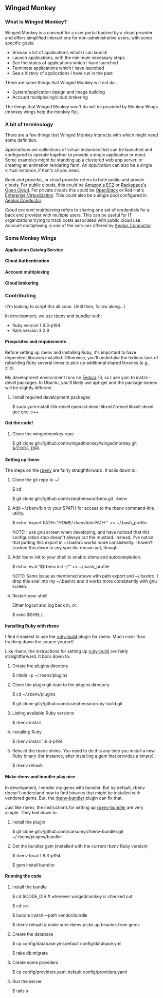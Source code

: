 Winged Monkey
-------------

### What is Winged Monkey?

Winged Monkey is a concept for a user portal backed by a cloud provider and
offers simplified interactions for non-administrative users, with some specific
goals:

* Browse a list of applications which I can launch
* Launch applications, with the minimum necessary steps
* See the status of applications which I have launched
* Terminate applications which I have launched
* See a history of applications I have run in the past

There are some things that Winged Monkey will not do:

* System/application design and image building
* Account multiplexing/cloud brokering

The things that Winged Monkey won't do will be provided by Monkey Wings (monkey
wings help the monkey fly).

### A bit of terminology

There are a few things that Winged Monkey interacts with which might need some
definition.

*Applications* are collections of virtual instances that can be launched and
configured to operate together to provide a single application or need.  Some
examples might be standing up a clustered web app server, or creating an
animation rendering farm.  An *application* can also be a single virtual
instance, if that's all you need.

*Back end provider*, or *cloud provider* refers to both public and private
clouds.  For public clouds, this could be [Amazon's
EC2](http://aws.amazon.com/ec2/) or [Rackspace's Open
Cloud](http://www.rackspace.com/cloud/).  For private clouds this could be
[OpenStack](http://www.openstack.org/) or Red Hat's [Enterprise
Virtualization](http://www.redhat.com/products/virtualization/).  This could
also be a single pool configured in [Aeolus
Conductor](http://aeolusproject.org/conductor.html).

*Cloud account multiplexing* refers to sharing one set of credentials for a back
end provider with multiple users.  This can be useful for IT organizations
trying to track costs associated with public cloud use.  Account multiplexing is
one of the services offered by [Aeolus
Conductor](http://aeolusproject.org/conductor.html).

### Some Monkey Wings

#### Application Catalog Service
#### Cloud Authentication
#### Account multiplexing
#### Cloud brokering

### Contributing

(I'm looking to script this all soon.  Until then, follow along...)

In development, we use [rbenv](https://github.com/sstephenson/rbenv) and
[bundler](http://gembundler.com/) with:

* Ruby version 1.9.3-p194
* Rails version 3.2.8

#### Prequisites and requirements

Before setting up rbenv and installing Ruby, it's important to have dependent
libraries installed.  Otherwise, you'll undertake the tedious task of rebuilding
Ruby several times to pick up additional shared libraries (e.g., zlib).

My development environment runs on [Fedora](http://fedoraproject.org/get-fedora)
16, so I use yum to install -devel packages.  In Ubuntu, you'll likely use
apt-get and the package names will be slightly different.

1. Install required development packages

     $ sudo yum install zlib-devel openssl-devel libxml2-devel libxslt-devel gcc gcc-c++

#### Get the code!

1. Clone the wingedmonkey repo

     $ git clone git://github.com/wingedmonkey/wingedmonkey.git ${CODE_DIR}

#### Setting up rbenv

The steps on the [rbenv](https://github.com/sstephenson/rbenv) are fairly
straightforward.  It boils down to:

1. Clone the git repo to ~/

     $ cd

     $ git clone git://github.com/sstephenson/rbenv.git .rbenv

2. Add ~/.rbenv/bin to your $PATH for access to the rbenv command-line utility.

     $ echo 'export PATH="$HOME/.rbenv/bin:$PATH"' >> ~/.bash_profile

   NOTE:  I use gnu screen when developing, and have noticed that this
   configuration step doesn't always cut the mustard.  Instead, I've notice that
   putting this export in ~/.bashrc works more consistently.  I haven't tracked
   this down to any specific reason yet, though.

3. Add rbenv init to your shell to enable shims and autocompletion.

     $ echo 'eval "$(rbenv init -)"' >> ~/.bash_profile

   NOTE:  Same issue as mentioned above with path export and ~/.bashrc.  I drop
   this eval into my ~/.bashrc and it works more consistently with gnu screen.

4. Restart your shell.

   Either logout and log back in, or:

     $ exec $SHELL

#### Installing Ruby with rbenv

I find it easiest to use the
[ruby-build](https://github.com/sstephenson/ruby-build) plugin for rbenv.  Much
nicer than tracking down the source yourself.

Like rbenv, the instructions for setting up
[ruby-build](https://github.com/sstephenson/ruby-build) are fairly
straightforward.  It boils down to:

1. Create the plugins directory

     $ mkdir -p ~/.rbenv/plugins

2. Clone the plugin git repo to the plugins directory

     $ cd ~/.rbenv/plugins

     $ git clone git://github.com/sstephenson/ruby-build.git

3. Listing available Ruby versions

     $ rbenv install

4. Installing Ruby

     $ rbenv install 1.9.3-p194

5. Rebuild the rbenv shims.  You need to do this any time you install a new Ruby
   binary (for instance, after installing a gem that provides a binary).

     $ rbenv rehash

#### Make rbenv and bundler play nice

In development, I vendor my gems with bundler.  But by default, rbenv doesn't
understand how to find binaries that might be installed with vendored gems.
But, the [rbenv-bundler](https://github.com/carsomyr/rbenv-bundler) plugin can
fix that.

Just like rbenv, the instructions for setting up
[rbenv-bundler](https://github.com/carsomyr/rbenv-bundler) are very simple.
They boil down to:

1. Install the plugin

     $ git clone git://github.com/carsomyr/rbenv-bundler.git ~/.rbenv/plugins/bundler

2. Get the bundler gem (installed with the current rbenv Ruby version)

     $ rbenv local 1.9.3-p194

     $ gem install bundler

#### Running the code

1. Install the bundle

     $ cd $CODE_DIR # wherever wingedmonkey is checked out

     $ cd src

     $ bundle install --path vendor/bundle

     $ rbenv rehash # make sure rbenv picks up binaries from gems

2. Create the database

     $ cp config/database.yml.default config/database.yml

     $ rake db:migrate

3. Create some providers

     $ cp config/providers.yaml.default config/providers.yaml

4. Run the server

     $ rails s
